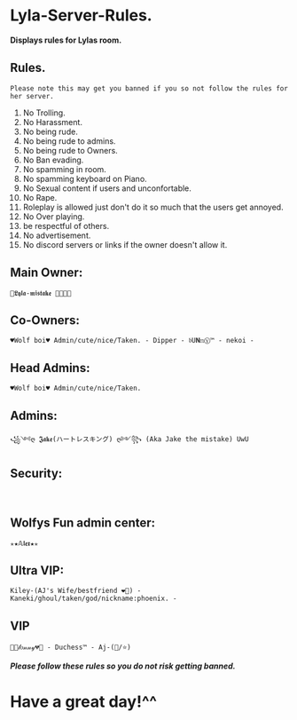 # Lyla-Server-Rules.
**Displays rules for Lylas room.**

## Rules. 

`Please note this may get you banned if you so not follow the rules for her server.`
1. No Trolling.
2. No Harassment.
3. No being rude.
4. No being rude to admins.
5. No being rude to Owners.
6. No Ban evading.
7. No spamming in room.
8. No spamming keyboard on Piano.
9. No Sexual content if users and unconfortable.
10. No Rape.
11. Roleplay is allowed just don't do it so much that the users get annoyed.
12. No Over playing.
13. be respectful of others.
14. No advertisement.
15. No discord servers or links if the owner doesn't allow it.

## Main Owner:

`🖤𝕷𝖞𝖑𝖆-𝖒𝖎𝖘𝖙𝖆𝖐𝖊 🖤🖕😝🖕` 

## Co-Owners:

`♥Wolf boi♥ Admin/cute/nice/Taken. - Dipper - 𝔟𝚄𝗡𝕟Ⓨ™ - nekoi -`

## Head Admins:

``♥Wolf boi♥ Admin/cute/nice/Taken.``

## Admins: 

`꧁༺ღ ͏𝕵𝖆𝖐𝖊(ハートレスキング) ღ༻꧂ (Aka Jake the mistake) UwU`

## Security:

`ㅤㅤㅤㅤㅤㅤㅤㅤㅤ`

## Wolfys Fun admin center:

`✭★𝔸𝖑𝖊𝖝★✭`

## Ultra VIP:

`Kiley-(AJ's Wife/bestfriend ❤️🤞) - Kaneki/ghoul/taken/god/nickname:phoenix. -`


## VIP

`🥀💔𝓁𝑜𝓃𝓃𝓎💔🥀 - Duchess™ - Aj-(🦉/⭐)`

***Please follow these rules so you do not risk getting banned.***
#
# Have a great day!^^
